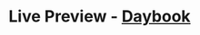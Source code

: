 <h1>Live Preview - <a target="_blank" href="https://daybook-zisanurhaque.netlify.app/">Daybook</a></h1>